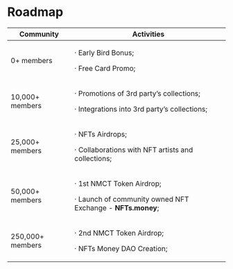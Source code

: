 # Roadmap

| Community        | Activities                                                                                                     |
| ---------------- | -------------------------------------------------------------------------------------------------------------- |
| 0+ members       | <p>· Early Bird Bonus;</p><p>· Free Card Promo;</p>                                                            |
| 10,000+ members  | <p>· Promotions of 3rd party’s collections;</p><p>· Integrations into 3rd party’s collections;</p>             |
| 25,000+ members  | <p>· NFTs Airdrops;</p><p>· Collaborations with NFT artists and collections;</p>                               |
| 50,000+ members  | <p>· 1st NMCT Token Airdrop;</p><p>· Launch of community owned NFT Exchange - <strong>NFTs.money</strong>;</p> |
| 250,000+ members | <p>· 2nd NMCT Token Airdrop;</p><p>· NFTs Money DAO Creation;</p>                                              |
